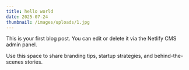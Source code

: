 ```yaml
---
title: hello world
date: 2025-07-24
thumbnail: /images/uploads/1.jpg
---
```

This is your first blog post. You can edit or delete it via the Netlify CMS admin panel.

Use this space to share branding tips, startup strategies, and behind-the-scenes stories.
